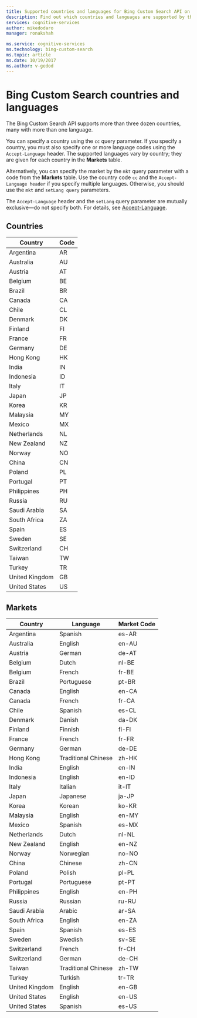 ```yaml
---
title: Supported countries and languages for Bing Custom Search API on Azure | Microsoft Docs
description: Find out which countries and languages are supported by the Bing Custom Search API.
services: cognitive-services
author: mikedodaro
manager: ronakshah

ms.service: cognitive-services
ms.technology: bing-custom-search
ms.topic: article
ms.date: 10/19/2017
ms.author: v-gedod
---
```

# Bing Custom Search countries and languages

The Bing Custom Search API supports more than three dozen countries, many with more than one language. 

You can specify a country using the `cc` query parameter. If you specify a country, you must also specify one or more language codes using the `Accept-Language` header. The supported languages vary by country; they are given for each country in the **Markets** table.

Alternatively, you can specify the market by the `mkt` query parameter with a code from the **Markets** table. Use the country code `cc` and the `Accept-Language header` if you specify multiple languages. Otherwise, you should use the `mkt` and `setLang query` parameters.

The `Accept-Language` header and the `setLang` query parameter are mutually exclusive—do not specify both. For details, see [Accept-Language](https://docs.microsoft.com/en-us/rest/api/cognitiveservices/bing-custom-search-api-v7-reference#acceptlanguage).

## Countries

|Country|Code|
|-------|----|
|Argentina|AR|
|Australia|AU|
|Austria|AT|
|Belgium|BE|
|Brazil|BR|
|Canada|CA|
|Chile|CL|
|Denmark|DK|
|Finland|FI|
|France|FR|
|Germany|DE|
|Hong Kong|HK|
|India|IN|
|Indonesia|ID|
|Italy|IT|
|Japan|JP|
|Korea|KR|
|Malaysia|MY|
|Mexico|MX|
|Netherlands|NL|
|New Zealand|NZ|
|Norway|NO|
|China|CN|
|Poland|PL|
|Portugal|PT|
|Philippines|PH|
|Russia|RU|
|Saudi Arabia|SA|
|South Africa|ZA|
|Spain|ES|
|Sweden|SE|
|Switzerland|CH|
|Taiwan|TW|
|Turkey|TR|
|United Kingdom|GB|
|United States|US|


## Markets

|Country|Language|Market Code|
|-------|--------|-----------|
|Argentina|Spanish|es-AR|
|Australia|English|en-AU|
|Austria|German|de-AT|
|Belgium|Dutch|nl-BE|
|Belgium|French|fr-BE|
|Brazil|Portuguese|pt-BR|
|Canada|English|en-CA|
|Canada|French|fr-CA|
|Chile|Spanish|es-CL|
|Denmark|Danish|da-DK|
|Finland|Finnish|fi-FI|
|France|French|fr-FR|
|Germany|German|de-DE|
|Hong Kong|Traditional Chinese|zh-HK|
|India|English|en-IN|
|Indonesia|English|en-ID|
|Italy|Italian|it-IT|
|Japan|Japanese|ja-JP|
|Korea|Korean|ko-KR|
|Malaysia|English|en-MY|
|Mexico|Spanish|es-MX|
|Netherlands|Dutch|nl-NL|
|New Zealand|English|en-NZ|
|Norway|Norwegian|no-NO|
|China|Chinese|zh-CN|
|Poland|Polish|pl-PL|
|Portugal|Portuguese|pt-PT|
|Philippines|English|en-PH|
|Russia|Russian|ru-RU|
|Saudi Arabia|Arabic|ar-SA|
|South Africa|English|en-ZA|
|Spain|Spanish|es-ES|
|Sweden|Swedish|sv-SE|
|Switzerland|French|fr-CH|
|Switzerland|German|de-CH|
|Taiwan|Traditional Chinese|zh-TW|
|Turkey|Turkish|tr-TR|
|United Kingdom|English|en-GB|
|United States|English|en-US|
|United States|Spanish|es-US|